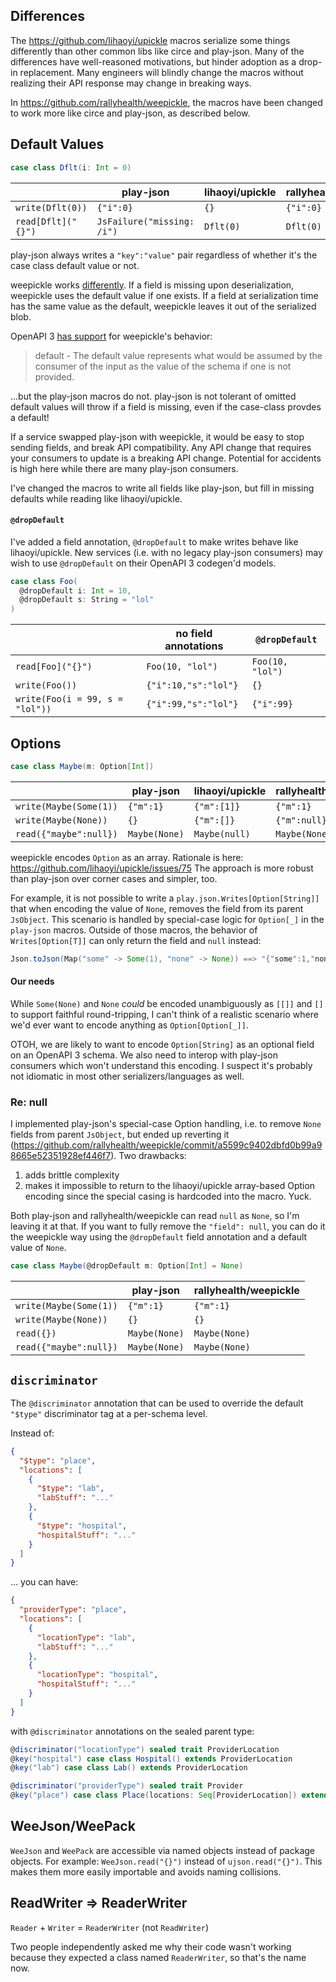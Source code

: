 ## Differences
The https://github.com/lihaoyi/upickle macros serialize some things differently than other common libs like circe and play-json. Many of the differences have  well-reasoned motivations, but hinder adoption as a drop-in replacement. Many engineers will blindly change the macros without realizing their API response may change in breaking ways.

In https://github.com/rallyhealth/weepickle, the macros have been changed to work more like circe and play-json, as described below.

## Default Values

```scala
case class Dflt(i: Int = 0)
```

|                    | play-json                  | lihaoyi/upickle | rallyhealth/weepickle |
|--------------------|----------------------------|-----------------|---------------------|
| `write(Dflt(0))`   | `{"i":0}`                  | `{}`            | `{"i":0}`           |
| `read[Dflt]("{}")` | `JsFailure("missing: /i")` | `Dflt(0)`       | `Dflt(0)`           |

play-json always writes a `"key":"value"` pair regardless of whether it's the case class default value or not.

weepickle works [differently](http://www.lihaoyi.com/upickle/#Defaults). If a field is missing upon deserialization, weepickle uses the default value if one exists. If a field at serialization time has the same value as the default, weepickle leaves it out of the serialized blob.

OpenAPI 3 [has support](https://swagger.io/specification/#schemaObject) for weepickle's behavior:

> default - The default value represents what would be assumed by the consumer of the input as the value of the schema if one is not provided.

...but the play-json macros do not. play-json is not tolerant of omitted default values will throw if a field is missing, even if the case-class provdes a default!

If a service swapped play-json with weepickle, it would be easy to stop sending fields, and break API compatibility. Any API change that requires your consumers to update is a breaking API change.
Potential for accidents is high here while there are many play-json consumers.

I've changed the macros to write all fields like play-json, but fill in missing defaults while reading like lihaoyi/upickle.

#### `@dropDefault`
I've added a field annotation, `@dropDefault` to make writes behave like lihaoyi/upickle.
New services (i.e. with no legacy play-json consumers) may wish to use `@dropDefault` on their OpenAPI 3 codegen'd models.

```scala
case class Foo(
  @dropDefault i: Int = 10,
  @dropDefault s: String = "lol"
)
```

|                                 | no field annotations | `@dropDefault`   |
|---------------------------------|----------------------|------------------|
| `read[Foo]("{}")`               | `Foo(10, "lol")`     | `Foo(10, "lol")` |
| `write(Foo())`                  | `{"i":10,"s":"lol"}` | `{}`             |
| `write(Foo(i = 99, s = "lol"))` | `{"i":99,"s":"lol"}` | `{"i":99}`       |


## Options
```scala
case class Maybe(m: Option[Int])
```

|                        | play-json     | lihaoyi/upickle | rallyhealth/weepickle |
|------------------------|---------------|-----------------|---------------------|
| `write(Maybe(Some(1))` | `{"m":1}`     | `{"m":[1]}`     | `{"m":1}`           |
| `write(Maybe(None))`   | `{}`          | `{"m":[]}`      | `{"m":null}`        |
| `read({"maybe":null})` | `Maybe(None)` | `Maybe(null)`   | `Maybe(None)`       |


weepickle encodes `Option` as an array. Rationale is here: https://github.com/lihaoyi/upickle/issues/75
The approach is more robust than play-json over corner cases and simpler, too.

For example, it is not possible to write a `play.json.Writes[Option[String]]` that when encoding the value of `None`, removes the field from its parent `JsObject`. This scenario is handled by special-case logic for `Option[_]` in the `play-json` macros. Outside of those macros, the behavior of `Writes[Option[T]]` can only return the field and `null` instead:

```scala
Json.toJson(Map("some" -> Some(1), "none" -> None)) ==> "{"some":1,"none":null}"
```

#### Our needs
While `Some(None)` and `None` *could* be encoded unambiguously as `[[]]` and `[]` to support faithful round-tripping, I can't think of a realistic scenario where we'd ever want to encode anything as `Option[Option[_]]`.

OTOH, we are likely to want to encode `Option[String]` as an optional field on an OpenAPI 3 schema.
We also need to interop with play-json consumers which won't understand this encoding.
I suspect it's probably not idiomatic in most other serializers/languages as well.

### Re: null
I implemented play-json's special-case Option handling, i.e. to remove `None` fields from parent `JsObject`, but ended up reverting it (https://github.com/rallyhealth/weepickle/commit/a5599c9402dbfd0b99a98665e52351928ef446f7). Two drawbacks:
1. adds brittle complexity
2. makes it impossible to return to the lihaoyi/upickle array-based Option encoding since the special casing is hardcoded into the macro. Yuck.

Both play-json and rallyhealth/weepickle can read `null` as `None`, so I'm leaving it at that. If you want to fully remove the `"field": null`, you can do it the weepickle way using the `@dropDefault` field annotation and a default value of `None`.

```scala
case class Maybe(@dropDefault m: Option[Int] = None)
```

|                        | play-json     | rallyhealth/weepickle |
|------------------------|---------------|---------------------|
| `write(Maybe(Some(1))` | `{"m":1}`     | `{"m":1}`           |
| `write(Maybe(None))`   | `{}`          | `{}`                |
| `read({})`             | `Maybe(None)` | `Maybe(None)`       |
| `read({"maybe":null})` | `Maybe(None)` | `Maybe(None)`       |

## `discriminator`
The `@discriminator` annotation that can be used to override the default `"$type"` discriminator tag at a per-schema level.

Instead of:
```json
{
  "$type": "place",
  "locations": [
    {
      "$type": "lab",
      "labStuff": "..."
    },
    {
      "$type": "hospital",
      "hospitalStuff": "..."
    }
  ]
}
```

... you can have:
```json
{
  "providerType": "place",
  "locations": [
    {
      "locationType": "lab",
      "labStuff": "..."
    },
    {
      "locationType": "hospital",
      "hospitalStuff": "..."
    }
  ]
}
```

with `@discriminator` annotations on the sealed parent type:
```scala
@discriminator("locationType") sealed trait ProviderLocation
@key("hospital") case class Hospital() extends ProviderLocation
@key("lab") case class Lab() extends ProviderLocation

@discriminator("providerType") sealed trait Provider
@key("place") case class Place(locations: Seq[ProviderLocation]) extends Provider
```

## WeeJson/WeePack
`WeeJson` and `WeePack` are accessible via named objects instead of package objects. For example: `WeeJson.read("{}")` instead of `ujson.read("{}")`. This makes them more easily importable and avoids naming collisions.

## ReadWriter => ReaderWriter
`Reader` + `Writer` = `ReaderWriter` (not `ReadWriter`)

Two people independently asked me why their code wasn't working because they expected a class named `ReaderWriter`, so that's the name now.
